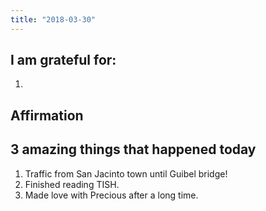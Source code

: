 ```yaml
---
title: "2018-03-30"
---
```

## I am grateful for:
1. 

## Affirmation

## 3 amazing things that happened today

1. Traffic from San Jacinto town until Guibel bridge!
2. Finished reading TISH.
3. Made love with Precious after a long time.